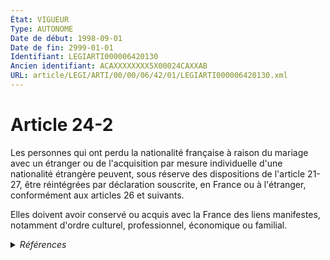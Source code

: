 ```yaml
---
État: VIGUEUR
Type: AUTONOME
Date de début: 1998-09-01
Date de fin: 2999-01-01
Identifiant: LEGIARTI000006420130
Ancien identifiant: ACAXXXXXXXX5X00024CAXXAB
URL: article/LEGI/ARTI/00/00/06/42/01/LEGIARTI000006420130.xml
---
```


<h1>Article 24-2</h1>

Les personnes qui ont perdu la nationalité française à raison du mariage avec un
étranger ou de l'acquisition par mesure individuelle d'une nationalité étrangère
peuvent, sous réserve des dispositions de l'article 21-27, être réintégrées par
déclaration souscrite, en France ou à l'étranger, conformément aux articles 26
et suivants.<br />

Elles doivent avoir conservé ou acquis avec la France des liens manifestes,
notamment d'ordre culturel, professionnel, économique ou familial.


<details>
  <summary><em>Références</em></summary>

  <h2>Articles faisant référence à l'article</h2>
  
  <ul>
    <li>
      <a href="https://legal.tricoteuses.fr//redirection/LEGIARTI000006419884?vers=git&vers=legifrance">Code civil - article 21-27 AUTONOME MODIFIE, en vigueur du 1993-07-23 au 1993-08-29</a> CITATION cible
    </li>
    <li>
      <a href="https://legal.tricoteuses.fr//redirection/LEGIARTI000006419885?vers=git&vers=legifrance">Code civil - article 21-27 AUTONOME MODIFIE, en vigueur du 1993-08-29 au 1994-01-01</a> CITATION cible
    </li>
    <li>
      <a href="https://legal.tricoteuses.fr//redirection/LEGIARTI000006419886?vers=git&vers=legifrance">Code civil - article 21-27 AUTONOME MODIFIE, en vigueur du 1994-01-01 au 1998-09-01</a> CITATION cible
    </li>
    <li>
      <a href="https://legal.tricoteuses.fr//redirection/LEGIARTI000006419887?vers=git&vers=legifrance">Code civil - article 21-27 AUTONOME MODIFIE, en vigueur du 1998-09-01 au 2003-11-27</a> CITATION cible
    </li>
    <li>
      <a href="https://legal.tricoteuses.fr//redirection/LEGIARTI000006419888?vers=git&vers=legifrance">Code civil - article 21-27 AUTONOME VIGUEUR, en vigueur depuis le 2003-11-27</a> CITATION cible
    </li>
    <li>
      <a href="https://legal.tricoteuses.fr//redirection/LEGIARTI000020616266?vers=git&vers=legifrance">Code civil - article 26 AUTONOME MODIFIE, en vigueur du 2010-01-01 au 2011-05-19</a> CITATION cible
    </li>
    <li>
      <a href="https://legal.tricoteuses.fr//redirection/LEGIARTI000024025842?vers=git&vers=legifrance">Code civil - article 26 AUTONOME MODIFIE, en vigueur du 2011-05-19 au 2013-09-01</a> CITATION cible
    </li>
    <li>
      <a href="https://legal.tricoteuses.fr//redirection/LEGIARTI000031727633?vers=git&vers=legifrance">Code civil - article 26 AUTONOME MODIFIE, en vigueur du 2015-12-30 au 2016-07-01</a> CITATION cible
    </li>
    <li>
      <a href="https://legal.tricoteuses.fr//redirection/LEGIARTI000032172321?vers=git&vers=legifrance">Code civil - article 26 AUTONOME MODIFIE, en vigueur du 2016-07-01 au 2016-11-20</a> CITATION cible
    </li>
    <li>
      <a href="https://legal.tricoteuses.fr//redirection/LEGIARTI000039368480?vers=git&vers=legifrance">Code civil - article 26 AUTONOME VIGUEUR, en vigueur depuis le 2020-01-01</a> CITATION cible
    </li>
    <li>
      <a href="https://legal.tricoteuses.fr//redirection/LEGIARTI000033459325?vers=git&vers=legifrance">Code civil - article 26 AUTONOME MODIFIE, en vigueur du 2016-11-20 au 2020-01-01</a> CITATION cible
    </li>
    <li>
      <a href="https://legal.tricoteuses.fr//redirection/LEGIARTI000006420159?vers=git&vers=legifrance">Code civil - article 26 AUTONOME MODIFIE, en vigueur du 1994-01-01 au 1998-09-01</a> CITATION cible
    </li>
    <li>
      <a href="https://legal.tricoteuses.fr//redirection/LEGIARTI000027918199?vers=git&vers=legifrance">Code civil - article 26 AUTONOME MODIFIE, en vigueur du 2013-09-01 au 2015-12-30</a> CITATION cible
    </li>
    <li>
      <a href="https://legal.tricoteuses.fr//redirection/LEGIARTI000006420160?vers=git&vers=legifrance">Code civil - article 26 AUTONOME MODIFIE, en vigueur du 1998-09-01 au 2010-01-01</a> CITATION cible
    </li>
    <li>
      <a href="https://legal.tricoteuses.fr//redirection/LEGIARTI000006284544?vers=git&vers=legifrance">LOI no 98-170 du 16 mars 1998 relative à la nationalité - article 22 ENTIEREMENT_MODIF</a> MODIFICATION cible
    </li>
  </ul>
  
  <h2>Textes faisant référence à l'article</h2>
  
  <ul>
    <li>
      <a href="https://legal.tricoteuses.fr//redirection/JORFTEXT000000362019?vers=git&vers=legifrance">LOI n° 93-933 du 22 juillet 1993 réformant le droit de la nationalité</a> CODIFICATION cible
    </li>
  </ul>
  
  <h2>Références faites par l'article</h2>
  
  <ul>
    <li>
      1980-09-05 CITATION cible <a href="https://legal.tricoteuses.fr//redirection/LEGIARTI000006530134?vers=git&vers=legifrance">Ordonnance n° 80-703 du 5 septembre 1980 relative aux mesures rendues nécessaires, en matière de nationalité et d'élections, par la déclaration de l'indépendance des Nouvelles-Hébrides. - article 4 AUTONOME VIGUEUR, en vigueur depuis le 1993-07-23</a>
    </li>
    <li>
      1993-07-22 CODIFICATION source <a href="https://legal.tricoteuses.fr//redirection/JORFTEXT000000362019?vers=git&vers=legifrance">LOI n° 93-933 du 22 juillet 1993 réformant le droit de la nationalité</a>
    </li>
    <li>
      1993-12-30 CITATION cible <a href="https://legal.tricoteuses.fr//redirection/LEGIARTI000041422192?vers=git&vers=legifrance">Décret n°93-1362 du 30 décembre 1993 relatif aux déclarations de nationalité, aux décisions de naturalisation, de réintégration, de perte, de déchéance et de retrait de la nationalité française - article 19 AUTONOME VIGUEUR, en vigueur depuis le 2020-01-01</a>
    </li>
    <li>
      1998-03-16 MODIFICATION source <a href="https://legal.tricoteuses.fr//redirection/LEGIARTI000006284544?vers=git&vers=legifrance">LOI no 98-170 du 16 mars 1998 relative à la nationalité - article 22 ENTIEREMENT_MODIF</a>
    </li>
    <li>
      2999-01-01 CITATION source <a href="https://legal.tricoteuses.fr//redirection/LEGIARTI000006419884?vers=git&vers=legifrance">Code civil - article 21-27 AUTONOME MODIFIE, en vigueur du 1993-07-23 au 1993-08-29</a>
    </li>
    <li>
      2999-01-01 CITATION cible <a href="https://legal.tricoteuses.fr//redirection/LEGIARTI000032172326?vers=git&vers=legifrance">Code civil - article 21-28 AUTONOME VIGUEUR, en vigueur depuis le 2016-07-01</a>
    </li>
    <li>
      2999-01-01 CITATION source <a href="https://legal.tricoteuses.fr//redirection/LEGIARTI000006420159?vers=git&vers=legifrance">Code civil - article 26 AUTONOME MODIFIE, en vigueur du 1994-01-01 au 1998-09-01</a>
    </li>
    <li>
      2999-01-01 CONCORDE cible <a href="https://legal.tricoteuses.fr//redirection/LEGIARTI000006524069?vers=git&vers=legifrance">Code de la nationalité française - article 97-4 AUTONOME ABROGE, en vigueur du 1973-01-10 au 1993-07-23</a>
    </li>
  </ul>
</details>
